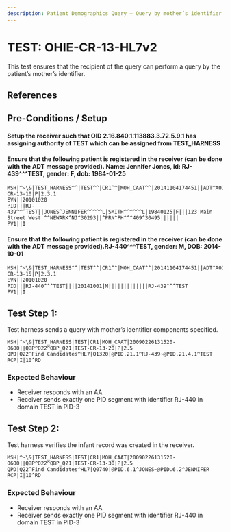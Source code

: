 ```yaml
---
description: Patient Demographics Query – Query by mother’s identifier
---
```


# TEST: OHIE-CR-13-HL7v2

This test ensures that the recipient of the query can perform a query by the patient’s mother’s identifier.

## References

## Pre-Conditions / Setup

#### Setup the receiver such that OID 2.16.840.1.113883.3.72.5.9.1 has assigning authority of TEST which can be assigned from TEST\_HARNESS

#### Ensure that the following patient is registered in the receiver (can be done with the ADT message provided). Name: Jennifer Jones, id: RJ-439^^^TEST, gender: F, dob: 1984-01-25

```
MSH|^~\&|TEST_HARNESS^^|TEST^^|CR1^^|MOH_CAAT^^|20141104174451||ADT^A01^ADT_A01|TEST-CR-13-10|P|2.3.1
EVN||20101020
PID|||RJ-439^^^TEST||JONES^JENNIFER^^^^^L|SMITH^^^^^^L|19840125|F|||123 Main Street West ^^NEWARK^NJ^30293||^PRN^PH^^^409^30495||||||
PV1||I
```

#### Ensure that the following patient is registered in the receiver (can be done with the ADT message provided).RJ-440^^^TEST, gender: M, DOB: 2014-10-01

```
MSH|^~\&|TEST_HARNESS^^|TEST^^|CR1^^|MOH_CAAT^^|20141104174451||ADT^A01^ADT_A01|TEST-CR-13-15|P|2.3.1
EVN||20101020
PID|||RJ-440^^^TEST||||20141001|M|||||||||||||RJ-439^^^TEST
PV1||I
```

## Test Step 1:

Test harness sends a query with mother’s identifier components specified.

```
MSH|^~\&|TEST_HARNESS|TEST|CR1|MOH_CAAT|20090226131520-0600||QBP^Q22^QBP_Q21|TEST-CR-13-20|P|2.5
QPD|Q22^Find Candidates^HL7|Q1320|@PID.21.1^RJ-439~@PID.21.4.1^TEST
RCP|I|10^RD
```

### Expected Behaviour

* Receiver responds with an AA
* Receiver sends exactly one PID segment with identifier RJ-440 in domain TEST in PID-3

## Test Step 2:

Test harness verifies the infant record was created in the receiver.

```
MSH|^~\&|TEST_HARNESS|TEST|CR1|MOH_CAAT|20090226131520-0600||QBP^Q22^QBP_Q21|TEST-CR-13-30|P|2.5
QPD|Q22^Find Candidates^HL7|Q0740|@PID.6.1^JONES~@PID.6.2^JENNIFER
RCP|I|10^RD
```

### Expected Behaviour

* Receiver responds with an AA
* Receiver sends exactly one PID segment with identifier RJ-440 in domain TEST in PID-3
